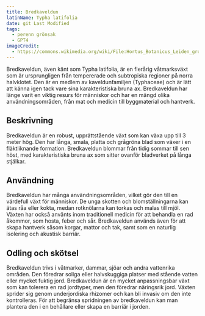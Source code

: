 ```yaml
---
title: Bredkaveldun
latinName: Typha latifolia
date: git Last Modified
tags:
  - perenn grönsak
  - GPT4
imageCredit:
  - https://commons.wikimedia.org/wiki/File:Hortus_Botanicus_Leiden_grote_lisdodde_(Typha_latifolia)_(35687112584).jpg
---
```


Bredkaveldun, även känt som Typha latifolia, är en flerårig våtmarksväxt som är ursprungligen från tempererade och subtropiska regioner på norra halvklotet. Den är en medlem av kaveldunfamiljen (Typhaceae) och är lätt att känna igen tack vare sina karakteristiska bruna ax. Bredkaveldun har länge varit en viktig resurs för människor och har en mängd olika användningsområden, från mat och medicin till byggmaterial och hantverk.

## Beskrivning

Bredkaveldun är en robust, upprättstående växt som kan växa upp till 3 meter hög. Den har långa, smala, platta och grågröna blad som växer i en fläktliknande formation. Bredkaveldun blommar från tidig sommar till sen höst, med karakteristiska bruna ax som sitter ovanför bladverket på långa stjälkar.

## Användning

Bredkaveldun har många användningsområden, vilket gör den till en värdefull växt för människor. De unga skotten och blomställningarna kan ätas råa eller kokta, medan rotknölarna kan torkas och malas till mjöl. Växten har också använts inom traditionell medicin för att behandla en rad åkommor, som hosta, feber och sår. Bredkaveldun används även för att skapa hantverk såsom korgar, mattor och tak, samt som en naturlig isolering och akustisk barriär.

## Odling och skötsel

Bredkaveldun trivs i våtmarker, dammar, sjöar och andra vattenrika områden. Den föredrar soliga eller halvskuggiga platser med stående vatten eller mycket fuktig jord. Bredkaveldun är en mycket anpassningsbar växt som kan tolerera en rad jordtyper, men den föredrar näringsrik jord. Växten sprider sig genom underjordiska rhizomer och kan bli invasiv om den inte kontrolleras. För att begränsa spridningen av bredkaveldun kan man plantera den i en behållare eller skapa en barriär i jorden.
